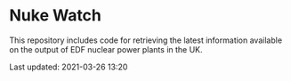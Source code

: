 # Nuke Watch

This repository includes code for retrieving the latest information available on the output of EDF nuclear power plants in the UK.

Last updated: 2021-03-26 13:20